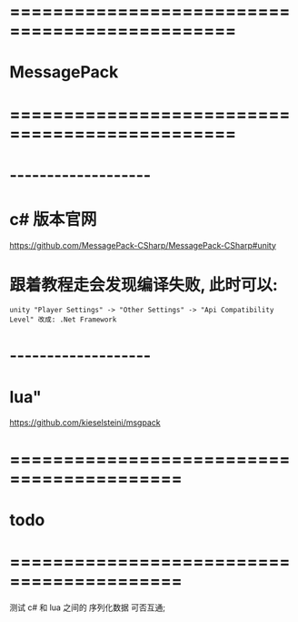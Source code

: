
# =============================================== #
#              MessagePack
# =============================================== #


# ------------------- #
#  c#  版本官网
https://github.com/MessagePack-CSharp/MessagePack-CSharp#unity


# 跟着教程走会发现编译失败, 此时可以:
    unity "Player Settings" -> "Other Settings" -> "Api Compatibility Level" 改成: .Net Framework 



# ------------------- #
# lua"
https://github.com/kieselsteini/msgpack



# ========================================== #
#                 todo
# ========================================== #

测试 c# 和 lua 之间的 序列化数据 可否互通;














































